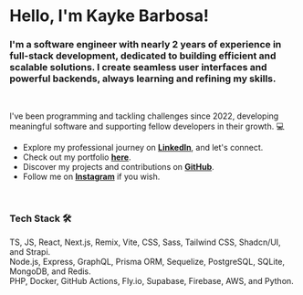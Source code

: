 <h1 align="left">Hello, I'm Kayke Barbosa!</h1>

<h3 align="left">I'm a software engineer with nearly 2 years of experience in full-stack development, dedicated to building efficient and scalable solutions. I create seamless user interfaces and powerful backends, always learning and refining my skills.</h3>

<br />

I've been programming and tackling challenges since 2022, developing meaningful software and supporting fellow developers in their growth. 💻

- Explore my professional journey on <b><a href="https://www.linkedin.com/in/kayke-barbosa-loiola" target="_blank">LinkedIn</a></b>, and let's connect.
- Check out my portfolio <b><a href="https://kaykebl-dev.vercel.app/" target="_blank">here</a></b>.
- Discover my projects and contributions on <b><a href="https://github.com/kaykeeb3" target="_blank">GitHub</a></b>.
- Follow me on <b><a href="https://instagram.com/kaykee_bl" target="_blank">Instagram</a></b> if you wish.

<br />

### Tech Stack 🛠️
TS, JS, React, Next.js, Remix, Vite, CSS, Sass, Tailwind CSS, Shadcn/UI, and Strapi.<br>
Node.js, Express, GraphQL, Prisma ORM, Sequelize, PostgreSQL, SQLite, MongoDB, and Redis.<br>
PHP, Docker, GitHub Actions, Fly.io, Supabase, Firebase, AWS, and Python.
